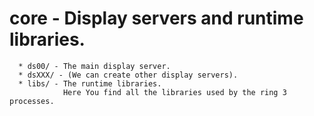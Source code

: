 # core - Display servers and runtime libraries.

```
  * ds00/ - The main display server.
  * dsXXX/ - (We can create other display servers).
  * libs/ - The runtime libraries.
            Here You find all the libraries used by the ring 3 processes.
```
